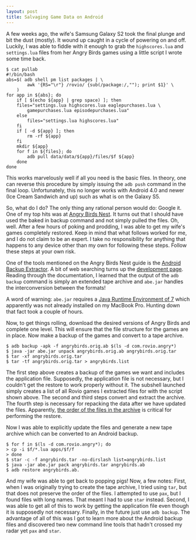 ```yaml
---
layout: post
title: Salvaging Game Data on Android
---
```


A few weeks ago, the wife's Samsung Galaxy S2 took the final plunge and
bit the dust (mostly).  It wound up caught in a cycle of powering on and
off.  Luckily, I was able to fiddle with it enough to grab the
`highscores.lua` and `settings.lua` files from her Angry Birds games
using a little script I wrote some time back.

    $ cat pullab
    #!/bin/bash
    abs=$( adb shell pm list packages | \
            awk '{RS="\r"} /rovio/ {sub(/package:/,""); print $1}' \
        )
    for app in ${abs}; do
        if [ $(echo ${app} | grep space) ]; then
        files="settings.lua highscores.lua eaglepurchases.lua \
            gamepurchases.lua episodepurchases.lua"
        else
            files="settings.lua highscores.lua"
        fi
        if [ -d ${app} ]; then
            rm -rf ${app}
        fi
        mkdir ${app}
        for f in ${files}; do
            adb pull data/data/${app}/files/$f ${app}
        done
    done

This works marvelously well if all you need is the basic files.  In
theory, one can reverse this procedure by simply issuing the `adb push`
command in the final loop.  Unfortunately, this no longer works with
Android 4.0 and newer (Ice Cream Sandwich and up) such as what is on the
Galaxy S5.

So, what do I do?  The only thing any rational person would do: Google
it.  One of my top hits was at [Angry Birds Nest][amslimfordy_how_2013].
It turns out that I should have used the baked in backup command and not
simply pulled the files.  Oh, well.  After a few hours of poking and
prodding, I was able to get my wife's games completely restored.  Keep
in mind that what follows worked for me, and I do not claim to be an
expert.  I take no responsibility for anything that happens to any
device other than my own for following these steps.  Follow these steps
at your own risk.

One of the tools mentioned on the Angry Birds Nest guide is the [Android
Backup Extractor][abe].  A bit of web searching turns up the
[development page][abedev].  Reading through the documentation, I
learned that the output of the `adb backup` command is simply an
extended tape archive and `abe.jar` handles the interconversion between
the formats!  

A word of warning: `abe.jar` requires a [Java Runtime Environment of
7][jre7] which apparently was not already installed on my MacBook Pro.
Hunting down that fact took a couple of hours.

Now, to get things rolling, download the desired versions of Angry Birds
and complete one level.  This will ensure that the file structure for
the games are in place.  Now make a backup of the games and convert to a
tape archive.

    $ adb backup -apk -f angrybirds.orig.ab $(ls -d com.rovio.angry*)
    $ java -jar abe.jar unpack angrybirds.orig.ab angrybirds.orig.tar
    $ tar -xf angrybirds.orig.tar
    $ tar -tf angrybirds.orig.tar > angrybirds.list

The first step above creates a backup of the games we want and includes
the application file.  Supposedly, the application file is not
necessary, but I couldn't get the restore to work properly without it.
The subshell launched simply creates a list of all Rovio games I
extracted files for with the script shown above.  The second and third
steps convert and extract the archive.  The fourth step is necessary for
repacking the data after we have updated the files.  Apparently, [the
order of the files in the archive][elenkov_unpacking_2012] is critical
for performing the restore.

Now I was able to explicitly update the files and generate a new tape
archive which can be converted to an Android backup.

    $ for f in $(ls -d com.rovio.angry*); do 
    > cp -i $f/*.lua apps/$f/f
    > done
    $ star -c -f angrybirds.tar -no-dirslash list=angrybirds.list
    $ java -jar abe.jar pack angrybirds.tar angrybirds.ab
    $ adb restore angrybirds.ab.

And my wife was able to get back to popping pigs!  Now, a few notes:
First, when I was originally trying to create the tape archive, I tried
using `tar`, but that does not preserve the order of the files.  I
attempted to use `pax`, but I found files with long names.  That meant I
had to use `star` instead.  Second, I was able to get all of this to
work by getting the application file even though it is supposedly not
necessary.  Finally, in the future just use `adb backup`.  The advantage
of all of this was I got to learn more about the Android backup files
and discovered two new command line tools that hadn't crossed my radar
yet `pax` and `star`.

[amslimfordy_how_2013]: http://www.angrybirdsnest.com/how-to-back-up-angry-birds-progress-on-android-rooted-and-non-rooted/#backup-new
[abe]: http://sourceforge.net/projects/adbextractor/
[abedev]: https://github.com/nelenkov/android-backup-extractor
[jre7]: http://www.oracle.com/technetwork/java/javase/downloads/jre7-downloads-1880261.html
[elenkov_unpacking_2012]: http://nelenkov.blogspot.com/2012/06/unpacking-android-backups.html

